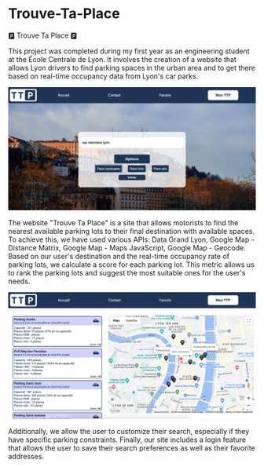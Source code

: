 # Trouve-Ta-Place

🅿️ Trouve Ta Place 🅿️

This project was completed during my first year as an engineering student at the École Centrale de Lyon. 
It involves the creation of a website that allows Lyon drivers to find parking spaces in the urban area and to get there 
based on real-time occupancy data from Lyon's car parks. 


![Page d'accueil du site](1.png)


The website "Trouve Ta Place" is a site that allows motorists to find the nearest available parking lots to their final destination with available spaces. To achieve this, we have used various APIs: Data Grand Lyon, Google Map - Distance Matrix, Google Map - Maps JavaScript, Google Map - Geocode. Based on our user's destination and the real-time occupancy rate of parking lots, we calculate a score for each parking lot. This metric allows us to rank the parking lots and suggest the most suitable ones for the user's needs.


![Page de resultats](2.png)


Additionally, we allow the user to customize their search, especially if they have specific parking constraints. Finally, our site includes a login feature that allows the user to save their search preferences as well as their favorite addresses.

